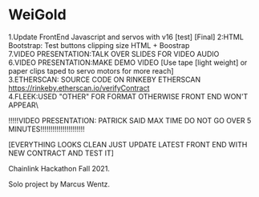 # WeiGold
1.Update FrontEnd Javascript and servos with v16 [test] [Final]
2:HTML Bootstrap: Test buttons clipping size HTML + Boostrap \
7.VIDEO PRESENTATION:TALK OVER SLIDES FOR VIDEO AUDIO\
6.VIDEO PRESENTATION:MAKE DEMO VIDEO [Use tape [light weight] or paper clips taped to servo motors for more reach\]\
3.ETHERSCAN: SOURCE CODE ON RINKEBY ETHERSCAN https://rinkeby.etherscan.io/verifyContract \
4.FLEEK:USED "OTHER" FOR FORMAT OTHERWISE FRONT END WON'T APPEAR\

!!!!!VIDEO PRESENTATION: PATRICK SAID MAX TIME DO NOT GO OVER 5 MINUTES!!!!!!!!!!!!!!!!!!!!!!

[EVERYTHING LOOKS CLEAN JUST UPDATE LATEST FRONT END WITH NEW CONTRACT AND TEST IT]

Chainlink Hackathon Fall 2021.

Solo project by Marcus Wentz.
